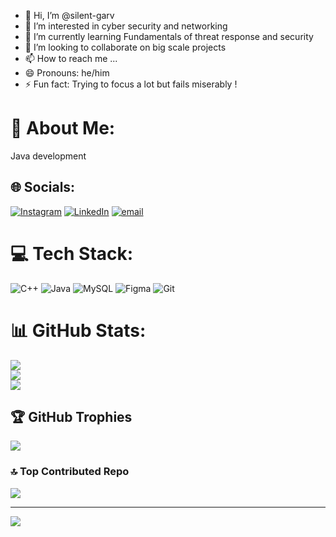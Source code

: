 - 👋 Hi, I’m @silent-garv
- 👀 I’m interested in cyber security and networking 
- 🌱 I’m currently learning Fundamentals of threat response and security
- 💞️ I’m looking to collaborate on big scale projects 
- 📫 How to reach me ...
- 😄 Pronouns: he/him
- ⚡ Fun fact: Trying to focus a lot but fails miserably !

<!---
silent-garv/silent-garv is a ✨ special ✨ repository because its `README.md` (this file) appears on your GitHub profile.
You can click the Preview link to take a look at your changes.
--->
# 💫 About Me:
Java development 


## 🌐 Socials:
[![Instagram](https://img.shields.io/badge/Instagram-%23E4405F.svg?logo=Instagram&logoColor=white)](https://instagram.com/garvpankaj_07) [![LinkedIn](https://img.shields.io/badge/LinkedIn-%230077B5.svg?logo=linkedin&logoColor=white)](www.linkedin.com/in/garv-pankaj-384369259) [![email](https://img.shields.io/badge/Email-D14836?logo=gmail&logoColor=white)](mailto:garvpankaj190@gmail.com) 

# 💻 Tech Stack:
![C++](https://img.shields.io/badge/c++-%2300599C.svg?style=for-the-badge&logo=c%2B%2B&logoColor=white) ![Java](https://img.shields.io/badge/java-%23ED8B00.svg?style=for-the-badge&logo=openjdk&logoColor=white) ![MySQL](https://img.shields.io/badge/mysql-4479A1.svg?style=for-the-badge&logo=mysql&logoColor=white) ![Figma](https://img.shields.io/badge/figma-%23F24E1E.svg?style=for-the-badge&logo=figma&logoColor=white) ![Git](https://img.shields.io/badge/git-%23F05033.svg?style=for-the-badge&logo=git&logoColor=white)
# 📊 GitHub Stats:
![](https://github-readme-stats.vercel.app/api?username=silent-garv&theme=dark&hide_border=false&include_all_commits=false&count_private=false)<br/>
![](https://github-readme-streak-stats.herokuapp.com/?user=silent-garv&theme=dark&hide_border=false)<br/>
![](https://github-readme-stats.vercel.app/api/top-langs/?username=silent-garv&theme=dark&hide_border=false&include_all_commits=false&count_private=false&layout=compact)

## 🏆 GitHub Trophies
![](https://github-profile-trophy.vercel.app/?username=silent-garv&theme=radical&no-frame=false&no-bg=true&margin-w=4)

### 🔝 Top Contributed Repo
![](https://github-contributor-stats.vercel.app/api?username=silent-garv&limit=5&theme=dark&combine_all_yearly_contributions=true)

---
[![](https://visitcount.itsvg.in/api?id=silent-garv&icon=0&color=0)](https://visitcount.itsvg.in)

<!-- Proudly created with GPRM ( https://gprm.itsvg.in ) -->
